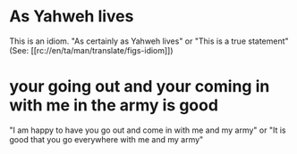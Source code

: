 # As Yahweh lives

This is an idiom. "As certainly as Yahweh lives" or "This is a true statement" (See: [[rc://en/ta/man/translate/figs-idiom]])

# your going out and your coming in with me in the army is good

"I am happy to have you go out and come in with me and my army" or "It is good that you go everywhere with me and my army"